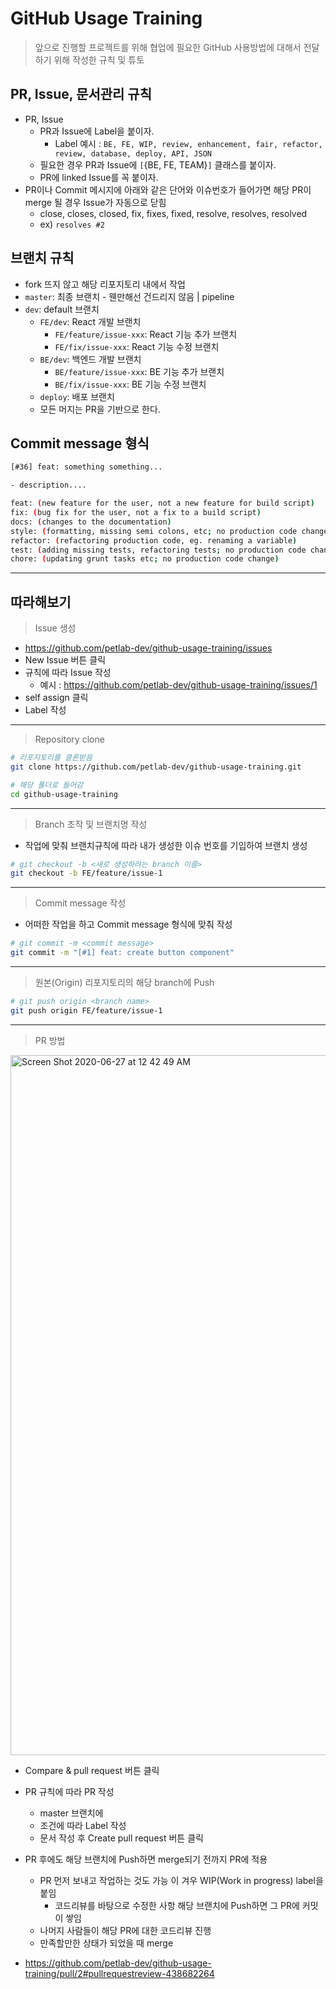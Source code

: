 # GitHub Usage Training

> 앞으로 진행할 프로젝트를 위해 협업에 필요한 GitHub 사용방법에 대해서 전달하기 위해 작성한 규칙 및 튜토

## PR, Issue, 문서관리 규칙

- PR, Issue 
  - PR과 Issue에 Label을 붙이자. 
    - Label 예시 : `BE, FE, WIP, review, enhancement, fair, refactor, review, database, deploy, API, JSON`
  - 필요한 경우 PR과 Issue에 `[`{BE, FE, TEAM}`]` 클래스를 붙이자.
  - PR에 linked Issue를 꼭 붙이자.
- PR이나 Commit 메시지에 아래와 같은 단어와 이슈번호가 들어가면 해당 PR이 merge 될 경우 Issue가 자동으로 닫힘
  - close, closes, closed, fix, fixes, fixed, resolve, resolves, resolved
  - ex) `resolves #2`

## **브랜치 규칙**

- fork 뜨지 않고 해당 리포지토리 내에서 작업
- `master`: 최종 브랜치 - 웬만해선 건드리지 않음 | pipeline
- `dev`: default 브랜치 
  - `FE/dev`: React 개발 브랜치 
    - `FE/feature/issue-xxx`: React 기능 추가 브랜치
    - `FE/fix/issue-xxx`: React 기능 수정 브랜치
  - `BE/dev`: 백엔드 개발 브랜치 
    - `BE/feature/issue-xxx`: BE 기능 추가 브랜치
    - `BE/fix/issue-xxx`: BE 기능 수정 브랜치
  - `deploy`: 배포 브랜치
  - 모든 머지는 PR을 기반으로 한다.

## Commit message 형식

```bash
[#36] feat: something something...

- description....
```

```bash
feat: (new feature for the user, not a new feature for build script)
fix: (bug fix for the user, not a fix to a build script)
docs: (changes to the documentation)
style: (formatting, missing semi colons, etc; no production code change)
refactor: (refactoring production code, eg. renaming a variable)
test: (adding missing tests, refactoring tests; no production code change)
chore: (updating grunt tasks etc; no production code change)
```

---

## 따라해보기

> Issue 생성

- https://github.com/petlab-dev/github-usage-training/issues
- New Issue 버튼 클릭
- 규칙에 따라 Issue 작성
  - 예시 : https://github.com/petlab-dev/github-usage-training/issues/1
- self assign 클릭
- Label 작성 

---

> Repository clone

```bash
# 리포지토리를 클론받음
git clone https://github.com/petlab-dev/github-usage-training.git

# 해당 폴더로 들어감
cd github-usage-training
```

---

> Branch 조작 및 브랜치명 작성

- 작업에 맞춰 브랜치규칙에 따라 내가 생성한 이슈 번호를 기입하여 브랜치 생성

```bash
# git checkout -b <새로 생성하려는 branch 이름>
git checkout -b FE/feature/issue-1
```

---

> Commit message 작성

- 어떠한 작업을 하고 Commit message 형식에 맞춰 작성

```bash
# git commit -m <commit message>
git commit -m "[#1] feat: create button component"
```

---

> 원본(Origin) 리포지토리의 해당 branch에 Push

```bash
# git push origin <branch name>
git push origin FE/feature/issue-1
```

---

> PR 방법

<img width="1120" alt="Screen Shot 2020-06-27 at 12 42 49 AM" src="https://user-images.githubusercontent.com/16266103/85918253-e12f0300-b815-11ea-9109-4b0683e73a38.png">

- Compare & pull request 버튼 클릭
- PR 규칙에 따라 PR 작성
  - master 브랜치에
  - 조건에 따라 Label 작성
  - 문서 작성 후 Create pull request 버튼 클릭

- PR 후에도 해당 브랜치에 Push하면 merge되기 전까지 PR에 적용
  - PR 먼저 보내고 작업하는 것도 가능 이 겨우 WIP(Work in progress) label을 붙임
    - 코드리뷰를 바탕으로 수정한 사항 해당 브랜치에 Push하면 그 PR에 커밋이 쌓임
  - 나머지 사람들이 해당 PR에 대한 코드리뷰 진행
  - 만족할만한 상태가 되었을 때 merge
- https://github.com/petlab-dev/github-usage-training/pull/2#pullrequestreview-438682264

